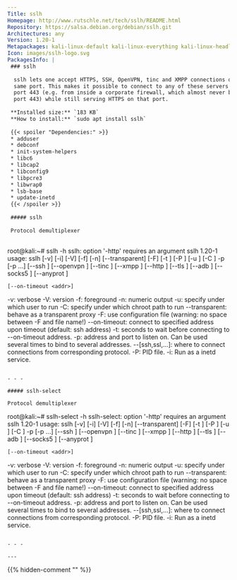 ```yaml
---
Title: sslh
Homepage: http://www.rutschle.net/tech/sslh/README.html
Repository: https://salsa.debian.org/debian/sslh.git
Architectures: any
Version: 1.20-1
Metapackages: kali-linux-default kali-linux-everything kali-linux-headless kali-linux-large kali-tools-information-gathering kali-tools-post-exploitation kali-tools-web 
Icon: images/sslh-logo.svg
PackagesInfo: |
 ### sslh
 
  sslh lets one accept HTTPS, SSH, OpenVPN, tinc and XMPP connections on the
  same port. This makes it possible to connect to any of these servers on
  port 443 (e.g. from inside a corporate firewall, which almost never block
  port 443) while still serving HTTPS on that port.
 
 **Installed size:** `183 KB`  
 **How to install:** `sudo apt install sslh`  
 
 {{< spoiler "Dependencies:" >}}
 * adduser
 * debconf 
 * init-system-helpers 
 * libc6 
 * libcap2 
 * libconfig9
 * libpcre3
 * libwrap0 
 * lsb-base 
 * update-inetd
 {{< /spoiler >}}
 
 ##### sslh
 
 Protocol demultiplexer
 
 ```
 root@kali:~# sslh -h
 sslh: option '-http' requires an argument
 sslh 1.20-1
 usage:
 	sslh  [-v] [-i] [-V] [-f] [-n] [--transparent] [-F<file>]
 	[-t <timeout>] [-P <pidfile>] [-u <username>] [-C <chroot>] -p <addr> [-p <addr> ...] 
 	[--ssh <addr>]
 	[--openvpn <addr>]
 	[--tinc <addr>]
 	[--xmpp <addr>]
 	[--http <addr>]
 	[--tls <addr>]
 	[--adb <addr>]
 	[--socks5 <addr>]
 	[--anyprot <addr>]
 
 
 	[--on-timeout <addr>]
 -v: verbose
 -V: version
 -f: foreground
 -n: numeric output
 -u: specify under which user to run
 -C: specify under which chroot path to run
 --transparent: behave as a transparent proxy
 -F: use configuration file (warning: no space between -F and file name!)
 --on-timeout: connect to specified address upon timeout (default: ssh address)
 -t: seconds to wait before connecting to --on-timeout address.
 -p: address and port to listen on.
     Can be used several times to bind to several addresses.
 --[ssh,ssl,...]: where to connect connections from corresponding protocol.
 -P: PID file.
 -i: Run as a inetd service.
 ```
 
 - - -
 
 ##### sslh-select
 
 Protocol demultiplexer
 
 ```
 root@kali:~# sslh-select -h
 sslh-select: option '-http' requires an argument
 sslh 1.20-1
 usage:
 	sslh  [-v] [-i] [-V] [-f] [-n] [--transparent] [-F<file>]
 	[-t <timeout>] [-P <pidfile>] [-u <username>] [-C <chroot>] -p <addr> [-p <addr> ...] 
 	[--ssh <addr>]
 	[--openvpn <addr>]
 	[--tinc <addr>]
 	[--xmpp <addr>]
 	[--http <addr>]
 	[--tls <addr>]
 	[--adb <addr>]
 	[--socks5 <addr>]
 	[--anyprot <addr>]
 
 
 	[--on-timeout <addr>]
 -v: verbose
 -V: version
 -f: foreground
 -n: numeric output
 -u: specify under which user to run
 -C: specify under which chroot path to run
 --transparent: behave as a transparent proxy
 -F: use configuration file (warning: no space between -F and file name!)
 --on-timeout: connect to specified address upon timeout (default: ssh address)
 -t: seconds to wait before connecting to --on-timeout address.
 -p: address and port to listen on.
     Can be used several times to bind to several addresses.
 --[ssh,ssl,...]: where to connect connections from corresponding protocol.
 -P: PID file.
 -i: Run as a inetd service.
 ```
 
 - - -
 
---
```

{{% hidden-comment "<!--Do not edit anything above this line-->" %}}
